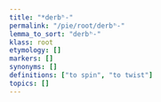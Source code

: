 ```yaml
---
title: "*derbʰ-"
permalink: "/pie/root/derbʰ-"
lemma_to_sort: "derbʰ-"
klass: root
etymology: []
markers: []
synonyms: []
definitions: ["to spin", "to twist"]
topics: []
---
```

